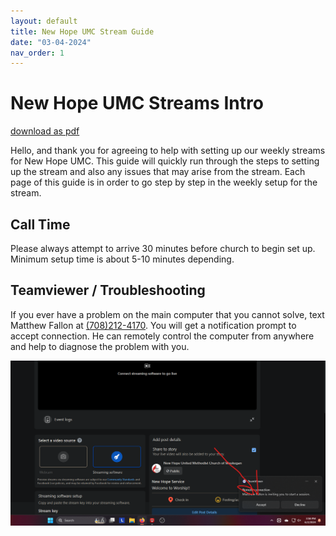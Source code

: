 ```yaml
---
layout: default
title: New Hope UMC Stream Guide
date: "03-04-2024"
nav_order: 1
---
```

# New Hope UMC Streams Intro

[download as pdf](nhstream.pdf)

Hello, and thank you for agreeing to help with setting up our weekly streams for New Hope UMC. This guide will quickly run through the steps to setting up the stream and also any issues that may arise from the stream. Each page of this guide is in order to go step by step in the weekly setup for the stream.

## Call Time

Please always attempt to arrive 30 minutes before church to begin set up. Minimum setup time is about 5-10 minutes depending.

## Teamviewer / Troubleshooting

If you ever have a problem on the main computer that you cannot solve, text Matthew Fallon at [(708)212-4170](tel:+17082124170). You will get a notification prompt to accept connection. He can remotely control the computer from anywhere and help to diagnose the problem with you.  

![Teamviewer](./assets/teamviewer-remote-invite.png)